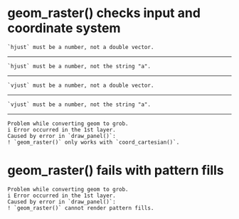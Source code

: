 # geom_raster() checks input and coordinate system

    `hjust` must be a number, not a double vector.

---

    `hjust` must be a number, not the string "a".

---

    `vjust` must be a number, not a double vector.

---

    `vjust` must be a number, not the string "a".

---

    Problem while converting geom to grob.
    i Error occurred in the 1st layer.
    Caused by error in `draw_panel()`:
    ! `geom_raster()` only works with `coord_cartesian()`.

# geom_raster() fails with pattern fills

    Problem while converting geom to grob.
    i Error occurred in the 1st layer.
    Caused by error in `draw_panel()`:
    ! `geom_raster()` cannot render pattern fills.

